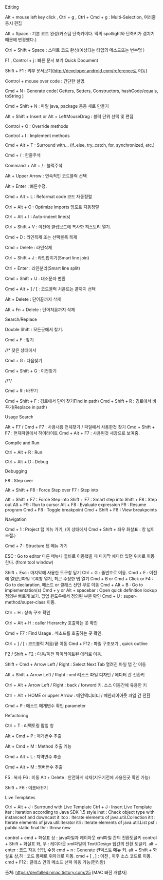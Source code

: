 Editing

Alt + mouse left key click , Ctrl + g , Ctrl + Cmd + g : Multi-Selection, 여러줄 동시 편집  

Alt + Space : 기본 코드 완성(커스텀 단축키이다. 맥의 spotlight와 단축키가 겹치기 때문에 변경했다.)

Ctrl + Shift + Space : 스마트 코드 완성(예상되는 타입의 메소드또는 변수명 )

F1 , Control + j : 빠른 문서 보기 Quick Document

Shift + F1 : 외부 문서보기(http://developer.android.com/reference로 이동)

Control + mouse over code : 간단한 설명.

Cmd + N : Generate code( Getters, Setters, Constructors, hashCode/equals, toString )

Cmd + Shift + N : 파일 java, package 등등 새로 만들기

Alt + Shift + Insert  or Alt + LeftMouseDrag : 블럭 단위 선택 및 편집

Control + O : Override methods

Control + I : Implement methods

Cmd + Alt + T : Surround with… (if..else, try..catch, for, synchronized, etc.)

Cmd + / : 한줄주석

Command + Alt + / : 블럭주석

Alt + Upper Arrow : 연속적인 코드블럭 선택

Alt + Enter : 빠른수정.

Cmd + Alt + L : Reformat code    코드 자동정렬





Ctrl + Alt + O : Optimize imports 임포트 자동정렬

Ctrl + Alt + I : Auto-indent line(s)

Ctrl + Shift + V : 이전에 클립보드에 복사한 히스토리 열기.

Cmd + D : 라인복제 또는 선택블록 복제

Cmd + Delete : 라인삭제

Ctrl + Shift + J : 라인합치기(Smart line join)

Ctrl + Enter : 라인분리(Smart line split)

Cmd + Shift + U : 대소문자 변환

Cmd + Alt + ] / [ : 코드블럭 처음또는 끝까지 선택

Alt + Delete : 단어끝까지 삭제

Alt + Fn + Delete : 단어처음까지 삭제 

Search/Replace

 

Double Shift : 모든곳에서 찾기.

Cmd + F : 찾기

//* 찾은 상태에서

Cmd + G : 다음찾기

Cmd + Shift + G : 이전찾기

//*/

Cmd + R : 바꾸기

Cmd + Shift + F : 경로에서 단어 찾기Find in path)
Cmd + Shift + R : 경로에서 바꾸기(Replace in path)

 

 

 

Usage Search

 

Alt + F7 / Cmd + F7 : 사용내용 전체찾기 / 파일에서 사용한것 찾기
Cmd + Shift + F7 : 현재파일에서 하이라이트
Cmd + Alt + F7 : 사용된것 새창으로 보여줌.

 

 

 

Compile and Run

 

Ctrl + Alt + R : Run

Ctrl + Alt + D : Debug 

 

 

Debugging


F8 : Step over

Alt + Shift + F8 : Force Step over
F7 : Step into

Alt + Shift + F7 : Force Step into
Shift + F7 : Smart step into
Shift + F8 : Step out
Alt + F9 : Run to cursor
Alt + F8 : Evaluate expression
F9 : Resume program
Cmd + F8 : Toggle breakpoint
Cmd + Shift + F8 : View breakpoints

 

 

 

Navigation

Cmd + 1 : Project 탭 메뉴 가기, (이 상태에서 Cmd + Shift + 좌우 화살표 :  창 넓이 조절.)

Cmd + 7 : Structure 탭 메뉴 가기

ESC : Go to editor 다른 메뉴나 툴바로 이동했을 때 마지막 에디터 있던 위치로 이동한다. (from tool window)


Shift + Esc : 마지막에 사용한 도구창 닫기
Ctrl + G : 줄번호로 이동.
Cmd + E : 이전에 열었던파일 목록창 열기, 최근 수정한 탭 열기
Cmd + B or Cmd + Click or F4 : Go to declaration, 메소드 or 클래스 선언 부로 이동
Cmd + Alt + B : Go to implementation(s)
Cmd + y or Alt + spacebar : Open quick definition lookup 정의부 빠르게 보기. 팝업 윈도우에서 정의된 부분 확인
Cmd + U : super-method/super-class 이동.

Ctrl + H : 상속 구조 확인

Ctrl + Alt + H : caller Hierarchy 호출하는 곳 확인

Cmd + F7 : Find Usage . 메소드를 호출하는 곳 확인.

Ctrl + ] / [ :  코드블럭 처음/끝 이동
Cmd + F12 : 파일 구조보기 , quick outline

F2 / Shift + F2 : 다음/이전 하이라이트된 에러로 이동.

Shift + Cmd + Arrow Left / Right : Select Next Tab 열려진 파일 탭 간 이동

Alt + Shift + Arrow Left / Right : xml 리소스 파일 디자인 / 에디터 간 전환키

Ctrl + Alt + Arrow Left / Right : back / forword 키. 소스 이동간에 유용한 키

Ctrl + Alt + HOME or upper Arrow : 메인액티비티 / 메인레이아웃 파일 간 전환

Cmd + P : 메소드 매개변수 확인 parameter 

 

Refactoring

Ctrl + T : 리팩토링 팝업 창

Alt + Cmd + P : 매개변수 추출

Alt + Cmd + M : Method 추출 기능

Cmd + Alt + L : 지역변수 추출

Cmd + Alt + M : 멤버변수 추출

F5 : 복사
F6 : 이동
Alt + Delete : 안전하게 삭제(지우기전에 사용된곳 확인 가능)

Shift + F6 : 이름바꾸기

 
 

Live Templates


Ctrl + Alt + J : Surround with Live Template
Ctrl + J : Insert Live Template
iter : Iteration according to Java SDK 1.5 style
inst : Check object type with instanceof and downcast it
itco : Iterate elements of java.util.Collection
itit : Iterate elements of java.util.Iterator
itli : Iterate elements of java.util.List
psf : public static final
thr : throw new

control + cmd + 화살표 상 : java파일과 레이아웃 xml파일 간의 전환토글키
control + Shift + 화살표 좌, 우 : 레이아웃 xml파일의 Text/Design 탭간의 전환 토글키.
alt + enter : 코드 자동 삽입, 수정
cmd + n : Generate 컨텍스트 메뉴 키.
alt + Shift + 화살표 상,하 : 코드 통째로 위아래로 이동.
cmd + [ , ] : 이전 , 이후 소스 코드로 이동.
cmd + F12 : 클래스 안의 메소드 선택 이동 가능(편리함)



출처: https://devfalledinmac.tistory.com/25 [MAC 빠진 개발자]
